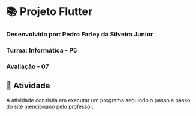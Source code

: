 # 📚 Projeto Flutter

### Desenvolvido por: Pedro Farley da Silveira Junior
### Turma: Informática - P5
### Avaliação - 07

## 🚀 Atividade
A atividade consistia em executar um programa seguindo o passo a passo do site mencionano pelo professor.

